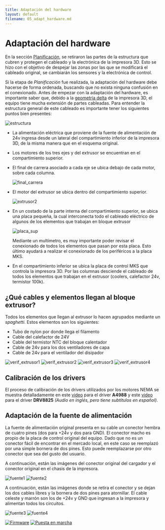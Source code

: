 ```yaml
---
title: Adaptación del hardware
layout: default
filename: 05_adapt_hardware.md
--- 
```

# Adaptación del hardware

En la sección [Planificación](./03_planificacion.html), se retiraron las partes de la estructura que cubren y protegen el cableado y la electrónica de la impresora 3D. Esto se hizo con el objetivo de despejar las zonas por las que se modificará el cableado original, se cambiarán los sensores y la electrónica de control.

Si la etapa de _Planificación_ fue realizada, la adaptación del hardware debe hacerse de forma ordenada, buscando que no exista ninguna confusión en el conexionado.
Antes de empezar con la adaptación del hardware, es importante saber que, debido a la [geometría delta](https://reprap.org/wiki/Delta_geometry) de la impresora 3D, el equipo tiene mucha extensión de partes cableadas. Para entender la estructura general de este cableado es importante tener los siguientes puntos bien presentes:

![estructura](./assets/img/estructura.JPG)

* La alimentación eléctrica que proviene de la fuente de alimentación de 24v ingresa desde un lateral del compartimiento inferior de la impresora 3D, de la misma manera que en el esquema original.
* Los motores de los tres ejes y del extrusor se encuentran en el compartimiento superior.
* El final de carrera asociado a cada eje se ubica debajo de cada motor, sobre cada columna.

    ![final_carrera](./assets/img/ubicacion_final_carrera.jpg)

* El motor del extrusor se ubica dentro del compartimiento superior.

    ![extrusor2](./assets/img/extrusor2.jpg)

* En un costado de la parte interna del compartimiento superior, se ubica una placa pequeña, la cual interconecta todo el cableado eléctrico de algunos de los elementos que trabajan en bloque extrusor

    ![placa_sup](./assets/img/placa_sup.jpg)

    Mediante un multímetro, es muy importante poder revisar el conexionado de todos los elementos que pasan por esta placa. Esto último ayudará a realizar el conexionado de los periféricos a la placa MKS.

* En el compartimiento inferior se ubica la placa de control MKS que controla la impresora 3D. Por las columnas desciende el cableado de todos los elementos que trabajan en el extrusor (coolers, calefactor 24v, termistor 100k).

## ¿Qué cables y elementos llegan al bloque extrusor?

Todos los elementos que llegan al extrusor lo hacen agrupados mediante un _spaghetti_. Estos elementos son los siguientes:

* Tubo de nylon por donde llega el filamento
* Cable del calefactor de 24V
* Cable del termistor NTC del bloque calentador
* Cable de 24v para los dos ventiladores de capa
* Cable de 24v para el ventilador del disipador

![verif_extrusor1](./assets/img/verif_extrusor1.jpg)
![verif_extrusor2](./assets/img/verif_extrusor2.jpg)
![verif_extrusor3](./assets/img/verif_extrusor3.jpg)
![verif_extrusor4](./assets/img/verif_extrusor4.jpg)

## Calibración de los drivers

El proceso de calibración de los drivers utilizados por los motores NEMA se muestra detalladamente en este [video](https://www.youtube.com/watch?v=GzAly4MJ4PU) para el driver **A4988** y este [video](https://www.youtube.com/watch?v=m1fOqq5GYDA) para el driver **DRV8825** _(Audio en inglés, pero tiene subtitulos en español)_.

## Adaptación de la fuente de alimentación

La fuente de alimentación original presenta en su cable un conector hembra de cuatro pines (dos para +24v y dos para GND). El conector macho es propio de la placa de control original del equipo. Dado que no es un conector fácil de encontrar en el mercado local, en este caso se reemplazó por una simple bornera de dos pines. Esto puede reemplazarse por otro conector que sea del gusto del usuario.

A continuación, están las imágenes del conector original del cargador y el conector original en el chasis de la impresora.

![fuente1](./assets/img/fuente1.jpg)
![fuente2](./assets/img/fuente2.jpg)

A continuación, están las imágenes donde se retira el conector y se dejan los dos cables libres y la bornera de dos pines para atornillar. El cable celeste y marrón son los de +24v y GND que ingresan a la impresora y alimentan todos los circuitos.

![fuente3](./assets/img/fuente3.jpg)
![fuente4](./assets/img/fuente4.jpg)

[![Firmware](./assets/img/boton4.jpg)](./04_carga_firmware.html) [![Puesta en marcha](./assets/img/boton6.jpg)](./06_puesta_marcha.html)